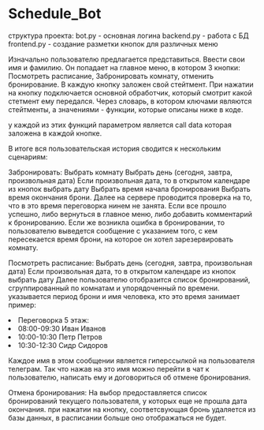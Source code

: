 # Schedule_Bot

структура проекта:
bot.py - основная логина
backend.py - работа с БД
frontend.py - создание разметки кнопок для различных меню

Изначально пользователю предлагается представиться. Ввести свои имя и фамилию. 
Он попадает на главное меню, в котором 3 кнопки: Посмотреть расписание, Забронировать комнату, отменить бронирование.
В каждую кнопку заложен свой стейтмент. 
При нажатии на кнопку подключается основной обработчик, который смотрит какой стетмент ему передался.
Через словарь, в котором ключами являются стейтменты, а значениями - функции, которые описаны ниже в коде.

у каждой из этих функций параметром является call data которая заложена в каждой кнопке.

В итоге вся пользовательская история сводится к нескольким сценариям:

Забронировать:
Выбрать комнату
Выбрать день (сегодня, завтра, произвольная дата)
Если произвольная дата, то в открытом календаре из кнопок выбрать дату
Выбрать время начала бронирования
Выбрать время окончания брони.
Далее на сервере проводится проверка на то, что в это время переговорка нинем не занята.
Если все прошло успешно, либо вернуться в главное меню, либо добавить комментарий к бронированию.
Если же возникла ошибка в бронировании, то пользователю выведется сообщение с указанием того, с кем пересекается время брони, 
на которое он хотел зарезервировать комнату.

Посмотреть расписание:
Выбрать день (сегодня, завтра, произвольная дата)
Если произвольная дата, то в открытом календаре из кнопок выбрать дату
Далее пользователю отобразится список бронирований, сгруппированный по комнатам и упорядоченный по времени.
указывается период брони и имя человека, кто это время занимает
пример: 

<li>Переговорка 5 этаж:

<li>08:00-09:30 Иван Иванов
<li>10:00-10:30 Петр Петров
<li>10:30-12:30 Сидр Сидоров

Каждое имя в этом сообщении является гиперссылкой на пользователя телеграм.
Так что нажав на это имя можно перейти в чат к пользователю, написать ему и договориться об отмене бронирования.


Отмена бронирования:
На выбор предоставляется список бронирований текущего пользователя, у которых еще не прошла дата окончания.
при нажатии на кнопку, соответсвующая бронь удаляется из базы данных, в расписании больше оно отображаться не будет.
